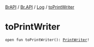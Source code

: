 [BrAPI](../../index.md) / [Br.API](../index.md) / [Log](index.md) / [toPrintWriter](./to-print-writer.md)

# toPrintWriter

`open fun toPrintWriter(): `[`PrintWriter`](https://docs.oracle.com/javase/8/docs/api/java/io/PrintWriter.html)`!`